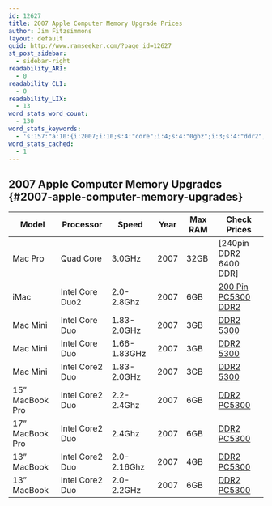 ```yaml
---
id: 12627
title: 2007 Apple Computer Memory Upgrade Prices
author: Jim Fitzsimmons
layout: default
guid: http://www.ramseeker.com/?page_id=12627
st_post_sidebar:
  - sidebar-right
readability_ARI:
  - 0
readability_CLI:
  - 0
readability_LIX:
  - 13
word_stats_word_count:
  - 130
word_stats_keywords:
  - 's:157:"a:10:{i:2007;i:10;s:4:"core";i:4;s:4:"0ghz";i:3;s:4:"ddr2";i:9;s:5:"intel";i:8;s:6:"pc5300";i:5;s:4:"mini";i:3;i:5300;i:3;s:5:"core2";i:5;s:7:"macbook";i:4;}";'
word_stats_cached:
  - 1
---
```

## 2007 Apple Computer Memory Upgrades {#2007-apple-computer-memory-upgrades}

| Model           | Processor       | Speed        | Year | Max RAM | Check Prices             |
| --------------- | --------------- | ------------ | ---- | ------- | ------------------------ |
| Mac Pro         | Quad Core       | 3.0GHz       | 2007 | 32GB    | [240pin DDR2 6400 DDR]   |
| iMac            | Intel Core Duo2 | 2.0-2.8Ghz   | 2007 | 6GB     | [200 Pin PC5300 DDR2][1] |
| Mac Mini        | Intel Core Duo  | 1.83-2.0GHz  | 2007 | 3GB     | [DDR2 5300][2]           |
| Mac Mini        | Intel Core Duo  | 1.66-1.83GHz | 2007 | 3GB     | [DDR2 5300][3]           |
| Mac Mini        | Intel Core2 Duo | 1.83-2.0GHz  | 2007 | 3GB     | [DDR2 5300][3]           |
| 15” MacBook Pro | Intel Core2 Duo | 2.2-2.4Ghz   | 2007 | 6GB     | [DDR2 PC5300][4]         |
| 17” MacBook Pro | Intel Core2 Duo | 2.4Ghz       | 2007 | 6GB     | [DDR2 PC5300][4]         |
| 13” MacBook     | Intel Core2 Duo | 2.0-2.16Ghz  | 2007 | 4GB     | [DDR2 PC5300][5]         |
| 13” MacBook     | Intel Core2 Duo | 2.0-2.2GHz   | 2007 | 6GB     | [DDR2 PC5300][5]         |

 [1]: DDR2%5dhttp://www.ramseeker.com/2014/10/apple-imac-memory-upgrade-prices/#200-pin-pc5300-ddr2-memory-prices
 [2]: http://ramseeker.com/mac-mini-memory-upgrade-pripces/#ddr2-pc5300-memory-upgrade-prices
 [3]: http://ramseeker.com/mac-mini-memory-upgrade-prices/#ddr2-pc5300-memory-upgrade-prices
 [4]: http://ramseeker.com/macbook-pro-memory-upgrade-prices/#ddr2-5300mhz-memory-upgrade-prices
 [5]: http://ramseeker.com/macbook-memory-upgrade-prices/#ddr2-5300-macbook-memory-prices
